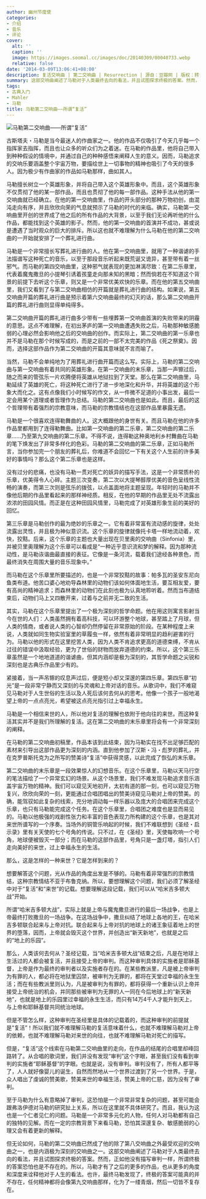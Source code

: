 ```yaml
---
author: 幽州节度使
categories:
- 介绍
- 音乐
- 评论
cover:
  alt: ''
  caption: ''
  image: https://images.soomal.cc/images/doc/20140309/00040733.webp
  relative: false
date: '2014-03-09T13:06:41+08:00'
description: 复活交响曲 | 第二交响曲 | Resurrection | 源自：豆瓣网 | 版权：转载 |  平均/总评分：09.50/57
summary: 这部交响曲阐述了马勒对于人类最终去向的看法，并且试图探求终极的答案。然而，正如他没有描写审判一样，所谓终极的答案恐怕也是不存在的。所以，马勒才有了之后的更多的作品，也从更多的角度和深度来诠释他对于人生的看法。也许，最终马勒发现了，终极的答案可能真的并不存在，任何精神都将会像第九交响曲那样……
tags:
- 古典入门
- Mahler
- 马勒
title: 马勒第二交响曲――所谓“复活”
---
```


![马勒第二交响曲――所谓“复活”](https://images.soomal.cc/images/doc/20140309/00040733.webp)



古斯塔夫・马勒是当今最迷人的作曲家之一。他的作品不仅吸引了今天几乎每一个指挥家去指挥，而且也让众多的听众们为之着迷。在马勒的作品里，他将自己带入到种种假设的情境中，并通过自己的种种感悟来阐释人生的意义。因而，马勒追求的交响乐要涵盖整个宇宙万物，要描绘世上一切事物的精神也吸引了今天的很多人。因为极少有作曲家的作品如马勒那样，曲如其人。

马勒擅长树立一个英雄形象，并将自己带入这个英雄形象中。而且，这个英雄形象不仅贯彻了他的某一部作品，而且也贯彻了他的每一部作品。这种手法从他的第一交响曲就已经确立。在他的第一交响曲里，作品的开头部分的那种万物初创，由混沌走向有序，并且欣欣向荣的气息就预示了马勒的时代的来临。确实，马勒第一交响曲里开创的世界成了他之后的所有作品的大背景，以至于我们无论再听他的什么作品，都能找到这个英雄的影子。然而，他的第一交响曲的首演并不成功，甚或说是遭遇了当时观众的巨大的排斥。所以这也就不难理解为什么马勒在他的第二交响曲的一开始就安排了一个葬礼进行曲。

马勒是一个非常擅长写葬礼进行曲的人。他在第一交响曲里，就用了一种谐谑的手法描谱写这种死亡的音乐，以至于那段音乐听起来既荒诞又诡异，甚至带有着一丝邪气。而马勒的第四交响曲里，这种邪气就表现的更加淋漓尽致：在第二乐章里，代表着魔鬼撒旦的小提琴引诱着孩童走向那未知的黑暗；然而倘若在不知道这个背景的前提下去听这个乐章，则又是一个非常优美欢快的乐章。而在他的第五交响曲里，我们又看到了与第二交响曲相仿的开篇就是葬礼进行曲的结构。如果说，第五交响曲开篇的葬礼进行曲是预示着第六交响曲最终的幻灭的话，那么第二交响曲开篇的葬礼进行曲则显得单纯得多。

第二交响曲开篇的葬礼进行曲多少带有一些埋葬第一交响曲首演的失败带来的阴霾的意思。这点不难理解，在初出茅庐的第一交响曲遭遇失败之后，马勒那种敏感脆弱的心理必然会影响他之后的交响曲的创作。而实际上，第二交响曲的第一乐章也并不是马勒在那个时候写成的，而是之前的一部不太完美的作品《死之祭奠》。因而，选择这部作品作为第二交响曲的开篇其意味就不言而喻了。

当然，马勒不会单纯地为了用葬礼进行曲开篇而这么写。实际上，马勒的第二交响曲与第一交响曲有着共同的英雄形象。在第一交响曲的末乐章，当那一声镲过后，随之而来的管弦乐一片欢腾便将英雄从地狱拉到了天堂。那么在第二交响曲里，马勒延续了英雄的死亡，将这种死亡进行了进一步地深化和升华，并将英雄的这个形象大而化之。这有点像我们小时候写的作文，从一件微不足道的小事出发，最后一定会用某个道理或者哲理作为总结。马勒的第二交响曲也是如此。而且，最后的这个哲理带有着强烈的宗教意味，而马勒的宗教情结也在这部作品里暴露无遗。

马勒是一个很喜欢连得勒舞曲的人。这大概跟他的身世有关。而且马勒在他的许多作品里都用到了连得勒舞曲。比如第一交响曲的第二乐章，第二交响曲的第二乐章……乃至第九交响曲的第二乐章。不得不说，连得勒这种奥地利乡村舞曲在马勒的笔下焕发出了非常多样化的色彩。马勒的第二交响曲的第二乐章，正如马勒所言，当你参加完一个朋友的葬礼后，你难道不会回忆一下有关这个人生前的许多美好的事情吗？那么这个第二乐章也是这样。

没有过分的悲痛，也没有马勒一贯对死亡的妖异的描写手法，这是一个非常质朴的乐章，优美得令人心碎。主题三次变奏，第二次以大提琴醇厚优美的音色呈线性流畅的演奏，而第三次则是弦乐的拨弦，以点盖面地将主题呈现。年轻时的马勒并不像他后期的作品里看起来的那样神经质。相反，在他的早期的作品里无处不流露出浓浓的田园风情。而正是在这种田园风情里，马勒完成了对英雄形象生前的美好的回忆。

第三乐章是马勒创作的最为绝妙的乐章之一。它有着非常富有流动感的旋律，处处流露出灵性，并且极为神似意识流。这个乐章的旋律就像托卡塔一样地流动着，欢快，狡黠。后来，这个乐章的主题也大量出现在贝里奥的交响曲（Sinfonia）里，并被贝里奥理解为这个乐章可以看成是“一种近乎意识流和梦的解释。因为那种流动性，是马勒诙谐曲最直接的表征。它像是一条河流，载着我们途经各种景色，而最终消失在周围大量的音乐现象中。”

而马勒在这个乐章里所要描述的，也是一个非常狡黠的故事：帕多瓦的圣安东尼向鱼类布道。他苦口婆心地劝导森林里的动物们该如何体面地生活，要互相友爱，要有高尚的精神追求；而森林里的动物们在此刻也极为认真地聆听着。然而当布道结束后，动物们马上又四散开来，过着与之前并无二致的生活。

其实，马勒在这个乐章里提出了一个极为深刻的哲学命题。他在用这则寓言影射当今在世的人们：人类虽然拥有着高科技，可以环游整个地球，甚至踏上了月球，但人类的情商，或者说人类的心智却仍然停留在非常原始的阶段。在某种程度上来说，人类就如同生物实验室里的草履虫一样，依然有着非常明显的趋利避害的行为。马勒以他的形式在这里挖苦人类，因为人类不肯追求更高的道德束缚，不肯从过往的错误中汲取经验，更为了世俗的财物而放弃道德的约束。所以，这个第三乐章虽然是一个地地道道的谐谑曲，但其内涵却是极为深刻的，其哲学命题之尖锐和深刻也是古典乐作品里少有的。

紧接着，当一声吊镲的叹息声过后，便是短小却又深邃的第四乐章。第四乐章“初光”是一段非常宁静而又深刻的与灵魂和上帝对话的音乐。从歌词中，我们不难窥见马勒对于人生世俗的生活以及人死后该何去何从的思考。他像一个孩子一般地渴望上帝的一点点亮光，希望被这点亮光指引过上幸福永生。

马勒是一个相信来世的人，所以他对复活的理解也依附于他向往的来世。而这种复活其实并不是我们所理解的复活。这在第二交响曲的末乐章里将会有一个非常深刻的阐释。

在马勒的第二交响曲初稿里，作品本该到此结束，因为马勒实在找不出足够匹配的素材来引导出这部作品更为深刻的内涵。直到他参加了汉斯・冯・彪罗的葬礼，并在克罗普斯托克为之所写的赞美诗“复活”中获得灵感，以此完成了恢弘的末乐章。

第二交响曲的末乐章是一段效果惊人的幻想音乐。在这个乐章里，马勒以天马行空的笔法描绘了一个异常玄幻的场景。从这个场景里，我们不难发现马勒追求音乐涵盖宇宙万物的精神。我们可以窥见天地初开，太初有道的那一刻，也可以窥见万物复兴，欣欣向荣的一刻，更能通过合唱团唱出的赞美诗窥见马勒对上帝的赞美。的确，能驾驭如此复杂的线索，充分地调动每一样乐器以及庞大的合唱团来完成这个乐章，也只有马勒能完成这个任务。在这个乐章里，合唱团之难度也是显而易见的。马勒以他极强的戏剧性张力和丰富的音色表现力所构建的这个乐章，也是其对来世所谱写的一个序奏。当场外的铜管乐响起的时候，我们不难联想到《圣经・启示录》里有关天使的七个号角的传说。只不过，在《圣经》里，天使每吹响一个号角，地球便被毁灭一部分；而在马勒的这部作品里，号角只是一盏灯塔，指引人们走向美好的来世，过上幸福永生的生活。

那么，这是怎样的一种来世？它是怎样到来的？

想要解答这个问题，光从作品的角度出发是不够的。马勒有着非常强烈的宗教情结，这种宗教情结不亚于布鲁克纳。所以，要想理解这个问题，我们必须了解圣经中对于“复活”和“来世”的记载。想要理解这段记载，我们可以从“哈米吉多顿大战”开始。

所谓“哈米吉多顿大战”，实际上就是上帝与魔鬼撒旦进行的最后一场战争，也是上帝最终打败撒旦的一场战争。在这场战争中，撒旦纠结了地球上各地的王，在哈米吉多顿联合起来与上帝对抗。联合起来与上帝对抗的地球上的诸王象征着地上的世界的堕落，因而，上帝就会毁灭这个世界，并创造出“新天新地”，也就是之后的“地上的乐园”。

那么，人类该何去何从？圣经记载，当“哈米吉多顿大战”结束之后，凡是在地球上生活过的人都会被复活，并且接受上帝的审判。而这种审判具体的实施者是耶稣基督，上帝是作为最终的审判者以及实施者存在的。在某些教派里，凡是被上帝审判为有罪的人，都必将在地狱里囚禁，被审判为无罪的，都将在天堂过幸福的永生生活；而在有些教派里则认为，凡是被审判为有罪的，都将获得一个重新认识上帝并接受上帝统治的机会，并同那些被审判为无罪的人一同在今后地球上的“新天新地”，也就是地上的乐园里过幸福的永生生活，而只有14万4千人才能升到天上，与上帝和耶稣基督共同统治地球。

但是不管怎么样，这种审判在圣经里是具体的记载着的，而这种审判的前提就是“复活”！所以我们就不难理解马勒的复活意味着什么，也就不难理解马勒对上帝的依赖，也就不难理解马勒对来世的向往，也就不难理解马勒对死亡的描写。

但是，“复活”这个线索在马勒第二交响曲里的走向，在作品的结尾的合唱里却峰回路转了。从合唱的歌词里，我们并没有发现“审判”这个字眼，甚至我们没有看到审判的实施者“耶稣基督”的字眼。也就是说，没有审判。审判没有了，所有人都平等了，人人就好像婴儿的诞生，自然而然地从一个世界过渡到了另一个世界。于是，众人唱出了虔诚的赞美歌，赞美来世的幸福生活，赞美上帝的仁慈，因为没有了审判。

至于马勒为什么有意略掉了审判，这恐怕是一个非常非常复杂的问题，甚至可能会跟弗洛伊德对马勒的研究扯上关系，所以在这里就不具体研究了。而且，我认为这也是一个仁者见仁的问题。马勒是一个非常多元化的人物，任何人对马勒都有自己的独特的见解。而在一定的宗教背景下来看马勒，恐怕其深邃复杂、敏感脆弱的心理又会有着更新的解释。

但无论如何，马勒的第二交响曲已然成了他的除了第八交响曲之外最受欢迎的交响曲之一，也是内涵极为深刻的交响曲之一。这部交响曲阐述了马勒对于人类最终去向的看法，并且试图探求终极的答案。然而，正如他没有描写审判一样，所谓终极的答案恐怕也是不存在的。所以，马勒才有了之后的更多的作品，也从更多的角度和深度来诠释他对于人生的看法。也许，最终马勒发现了，终极的答案可能真的并不存在，任何精神都将会像第九交响曲那样，化为了一缕青烟，然后一切皆不复存在。